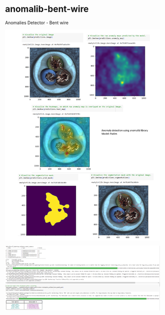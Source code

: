 # anomalib-bent-wire
Anomalies Detector - Bent wire

![Anomalies Detector - Bent wire](https://github.com/MSDreamLab/anomalib-bent-wire/blob/main/Bent%20wire.jpg)

![Training](https://github.com/MSDreamLab/anomalib-bent-wire/blob/main/Training.jpg)

